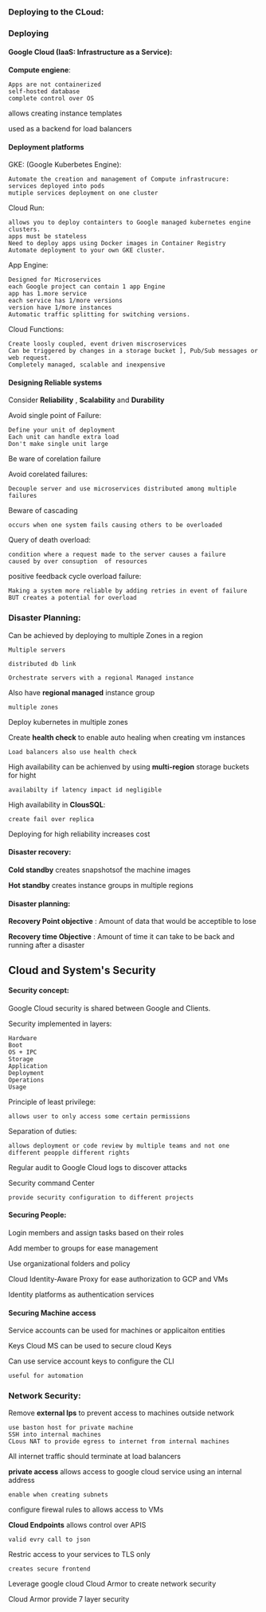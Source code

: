 
### Deploying to the CLoud:

### Deploying

#### Google Cloud (IaaS: Infrastructure as a Service):

__Compute engiene__:

    Apps are not containerized
    self-hosted database
    complete control over OS

allows creating instance templates

used as a backend for load balancers


#### Deployment platforms

GKE: (Google Kuberbetes Engine):

    Automate the creation and management of Compute infrastrucure:
    services deployed into pods
    mutiple services deployment on one cluster

Cloud Run:

    allows you to deploy containters to Google managed kubernetes engine clusters.
    apps must be stateless
    Need to deploy apps using Docker images in Container Registry
    Automate deployment to your own GKE cluster.

App Engine:

    Designed for Microservices
    each Google project can contain 1 app Engine
    app has 1.more service
    each service has 1/more versions
    version have 1/more instances
    Automatic traffic splitting for switching versions.

Cloud Functions:

    Create loosly coupled, event driven miscroservices
    Can be triggered by changes in a storage bucket ], Pub/Sub messages or web request.
    Completely managed, scalable and inexpensive
    
#### Designing Reliable systems

Consider __Reliability__  , __Scalability__ and __Durability__

Avoid single point of Failure:

    Define your unit of deployment 
    Each unit can handle extra load
    Don't make single unit large

Be ware of corelation failure 

Avoid corelated failures:

    Decouple server and use microservices distributed among multiple failures

Beware of cascading

    occurs when one system fails causing others to be overloaded

Query of death overload:

    condition where a request made to the server causes a failure
    caused by over consuption  of resources

positive feedback cycle overload failure:

    Making a system more reliable by adding retries in event of failure BUT creates a potential for overload



### Disaster Planning:

Can be achieved by deploying to multiple Zones in a region

    Multiple servers

    distributed db link

    Orchestrate servers with a regional Managed instance

Also have __regional managed__ instance group

    multiple zones

Deploy kubernetes in multiple zones 

Create __health check__ to enable auto healing when creating vm instances

    Load balancers also use health check 

High availability can be achienved by using __multi-region__ storage buckets for hight 

    availabilty if latency impact id negligible

High availability in __ClousSQL__:

    create fail over replica

Deploying for high reliability increases cost


#### Disaster recovery:

__Cold standby__ creates snapshotsof the machine images

__Hot standby__  creates instance groups in multiple regions


#### Disaster planning:

__Recovery Point objective__ : Amount of data that would be acceptible to lose

__Recovery time Objective__ : Amount of time it can take to be back and running after a disaster


## Cloud and System's Security 

#### Security concept:

Google Cloud security is shared between Google and Clients.

Security implemented in layers:

    Hardware
    Boot
    OS + IPC
    Storage
    Application
    Deployment
    Operations
    Usage

Principle of least privilege:

    allows user to only access some certain permissions

Separation of duties:

    allows deployment or code review by multiple teams and not one
    different peopple different rights

Regular audit to Google Cloud logs to discover attacks

Security command Center 

    provide security configuration to different projects 
    


#### Securing People:

Login members and assign tasks based on their roles

Add member to groups for ease management

Use organizational folders and policy 

Cloud Identity-Aware Proxy  for ease authorization to GCP and VMs

Identity platforms as authentication services


#### Securing Machine access

Service accounts can be used for machines or applicaiton entities

Keys Cloud MS can be used to secure cloud Keys

Can use service account keys to configure the CLI

    useful for automation




### Network Security:


Remove __external Ips__ to prevent access to machines outside network

    use baston host for private machine
    SSH into internal machines
    CLous NAT to provide egress to internet from internal machines

All internet traffic should terminate at load balancers

__private access__ allows access to google cloud service using an internal address

    enable when creating subnets 

configure firewal rules to allows access to VMs

__Cloud Endpoints__ allows control over APIS

    valid evry call to json

Restric access to your services to TLS only 

    creates secure frontend

Leverage google cloud Cloud Armor to create network security


Cloud Armor provide 7 layer security
